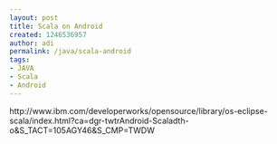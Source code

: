 ```yaml
---
layout: post
title: Scala on Android
created: 1246536957
author: adi
permalink: /java/scala-android
tags:
- JAVA
- Scala
- Android
---
```

<p>http://www.ibm.com/developerworks/opensource/library/os-eclipse-scala/index.html?ca=dgr-twtrAndroid-Scaladth-o&amp;S_TACT=105AGY46&amp;S_CMP=TWDW</p>
